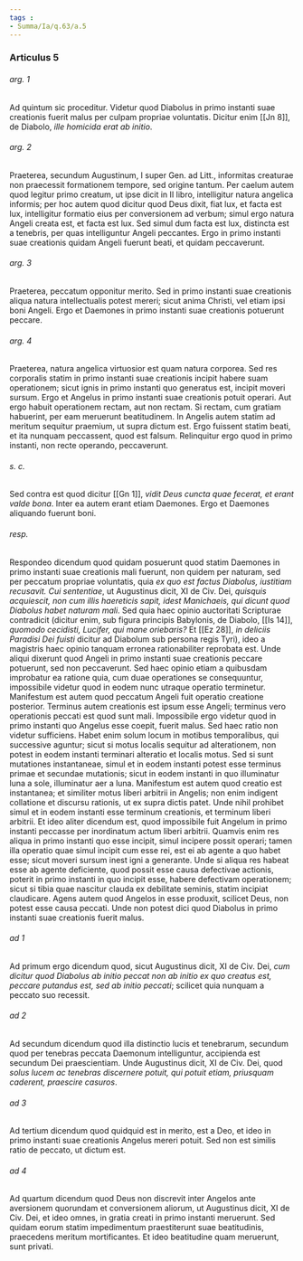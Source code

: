 ```yaml
---
tags : 
- Summa/Ia/q.63/a.5
---
```


### Articulus 5

###### arg. 1
Ad quintum sic proceditur. Videtur quod Diabolus in primo instanti suae creationis fuerit malus per culpam propriae voluntatis. Dicitur enim [[Jn 8]], de Diabolo, *ille homicida erat ab initio*.

###### arg. 2
Praeterea, secundum Augustinum, I super Gen. ad Litt., informitas creaturae non praecessit formationem tempore, sed origine tantum. Per caelum autem quod legitur primo creatum, ut ipse dicit in II libro, intelligitur natura angelica informis; per hoc autem quod dicitur quod Deus dixit, fiat lux, et facta est lux, intelligitur formatio eius per conversionem ad verbum; simul ergo natura Angeli creata est, et facta est lux. Sed simul dum facta est lux, distincta est a tenebris, per quas intelliguntur Angeli peccantes. Ergo in primo instanti suae creationis quidam Angeli fuerunt beati, et quidam peccaverunt.

###### arg. 3
Praeterea, peccatum opponitur merito. Sed in primo instanti suae creationis aliqua natura intellectualis potest mereri; sicut anima Christi, vel etiam ipsi boni Angeli. Ergo et Daemones in primo instanti suae creationis potuerunt peccare.

###### arg. 4
Praeterea, natura angelica virtuosior est quam natura corporea. Sed res corporalis statim in primo instanti suae creationis incipit habere suam operationem; sicut ignis in primo instanti quo generatus est, incipit moveri sursum. Ergo et Angelus in primo instanti suae creationis potuit operari. Aut ergo habuit operationem rectam, aut non rectam. Si rectam, cum gratiam habuerint, per eam meruerunt beatitudinem. In Angelis autem statim ad meritum sequitur praemium, ut supra dictum est. Ergo fuissent statim beati, et ita nunquam peccassent, quod est falsum. Relinquitur ergo quod in primo instanti, non recte operando, peccaverunt.

###### s. c.
Sed contra est quod dicitur [[Gn 1]], *vidit Deus cuncta quae fecerat, et erant valde bona*. Inter ea autem erant etiam Daemones. Ergo et Daemones aliquando fuerunt boni.

###### resp.
Respondeo dicendum quod quidam posuerunt quod statim Daemones in primo instanti suae creationis mali fuerunt, non quidem per naturam, sed per peccatum propriae voluntatis, quia *ex quo est factus Diabolus, iustitiam recusavit. Cui sententiae*, ut Augustinus dicit, XI de Civ. Dei, *quisquis acquiescit, non cum illis haereticis sapit, idest Manichaeis, qui dicunt quod Diabolus habet naturam mali*. Sed quia haec opinio auctoritati Scripturae contradicit (dicitur enim, sub figura principis Babylonis, de Diabolo, [[Is 14]], *quomodo cecidisti, Lucifer, qui mane oriebaris?* Et [[Ez 28]], *in deliciis Paradisi Dei fuisti* dicitur ad Diabolum sub persona regis Tyri), ideo a magistris haec opinio tanquam erronea rationabiliter reprobata est. Unde aliqui dixerunt quod Angeli in primo instanti suae creationis peccare potuerunt, sed non peccaverunt. Sed haec opinio etiam a quibusdam improbatur ea ratione quia, cum duae operationes se consequuntur, impossibile videtur quod in eodem nunc utraque operatio terminetur. Manifestum est autem quod peccatum Angeli fuit operatio creatione posterior. Terminus autem creationis est ipsum esse Angeli; terminus vero operationis peccati est quod sunt mali. Impossibile ergo videtur quod in primo instanti quo Angelus esse coepit, fuerit malus. Sed haec ratio non videtur sufficiens. Habet enim solum locum in motibus temporalibus, qui successive aguntur; sicut si motus localis sequitur ad alterationem, non potest in eodem instanti terminari alteratio et localis motus. Sed si sunt mutationes instantaneae, simul et in eodem instanti potest esse terminus primae et secundae mutationis; sicut in eodem instanti in quo illuminatur luna a sole, illuminatur aer a luna. Manifestum est autem quod creatio est instantanea; et similiter motus liberi arbitrii in Angelis; non enim indigent collatione et discursu rationis, ut ex supra dictis patet. Unde nihil prohibet simul et in eodem instanti esse terminum creationis, et terminum liberi arbitrii. Et ideo aliter dicendum est, quod impossibile fuit Angelum in primo instanti peccasse per inordinatum actum liberi arbitrii. Quamvis enim res aliqua in primo instanti quo esse incipit, simul incipere possit operari; tamen illa operatio quae simul incipit cum esse rei, est ei ab agente a quo habet esse; sicut moveri sursum inest igni a generante. Unde si aliqua res habeat esse ab agente deficiente, quod possit esse causa defectivae actionis, poterit in primo instanti in quo incipit esse, habere defectivam operationem; sicut si tibia quae nascitur clauda ex debilitate seminis, statim incipiat claudicare. Agens autem quod Angelos in esse produxit, scilicet Deus, non potest esse causa peccati. Unde non potest dici quod Diabolus in primo instanti suae creationis fuerit malus.

###### ad 1
Ad primum ergo dicendum quod, sicut Augustinus dicit, XI de Civ. Dei, *cum dicitur quod Diabolus ab initio peccat non ab initio ex quo creatus est, peccare putandus est, sed ab initio peccati*; scilicet quia nunquam a peccato suo recessit.

###### ad 2
Ad secundum dicendum quod illa distinctio lucis et tenebrarum, secundum quod per tenebras peccata Daemonum intelliguntur, accipienda est secundum Dei praescientiam. Unde Augustinus dicit, XI de Civ. Dei, quod *solus lucem ac tenebras discernere potuit, qui potuit etiam, priusquam caderent, praescire casuros*.

###### ad 3
Ad tertium dicendum quod quidquid est in merito, est a Deo, et ideo in primo instanti suae creationis Angelus mereri potuit. Sed non est similis ratio de peccato, ut dictum est.

###### ad 4
Ad quartum dicendum quod Deus non discrevit inter Angelos ante aversionem quorundam et conversionem aliorum, ut Augustinus dicit, XI de Civ. Dei, et ideo omnes, in gratia creati in primo instanti meruerunt. Sed quidam eorum statim impedimentum praestiterunt suae beatitudinis, praecedens meritum mortificantes. Et ideo beatitudine quam meruerunt, sunt privati.

